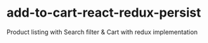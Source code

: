 # add-to-cart-react-redux-persist
Product listing with Search filter &amp; Cart with redux implementation
